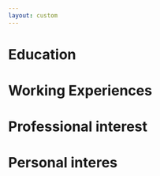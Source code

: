 ```yaml
---
layout: custom
---
```



# Education
# Working Experiences
# Professional interest
# Personal interes

